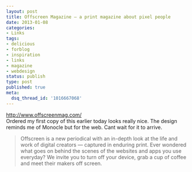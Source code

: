 ```yaml
---
layout: post
title: Offscreen Magazine — a print magazine about pixel people
date: 2013-01-08
categories:
- Links
tags:
- delicious
- forblog
- inspiration
- links
- magazine
- webdesign
status: publish
type: post
published: true
meta:
  dsq_thread_id: '1016667068'
---
```

<p><a href="http://www.offscreenmag.com/">http://www.offscreenmag.com/</a><br />
Ordered my first copy of this earlier today looks really nice. The design reminds me of Monocle but for the web. Cant wait for it to arrive.</p>

<blockquote>
  <p>Offscreen is a new periodical with an in-depth look at the life and work of digital creators — captured in enduring print. Ever wondered what goes on behind the scenes of the websites and apps you use everyday? We invite you to turn off your device, grab a cup of coffee and meet their makers off screen.</p>
</blockquote>

